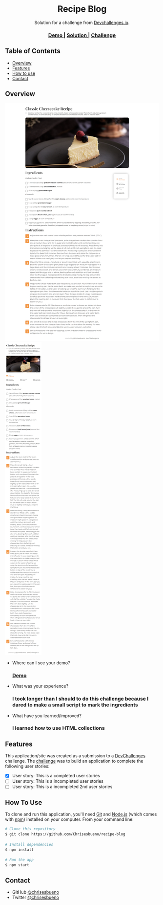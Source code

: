 <!-- Please update value in the {}  -->

<h1 align="center">Recipe Blog</h1>

<div align="center">
   Solution for a challenge from  <a href="http://devchallenges.io" target="_blank">Devchallenges.io</a>.
</div>

<div align="center">
  <h3>
    <a href="https://chrisesbueno.github.io/recipe-blog/">
      Demo
    </a>
    <span> | </span>
    <a href="https://{your-url-to-the-solution}">
      Solution
    </a>
    <span> | </span>
    <a href="https://devchallenges.io/challenges/OEKdUZ6xs0h99C38XVht">
      Challenge
    </a>
  </h3>
</div>

<!-- TABLE OF CONTENTS -->

## Table of Contents

- [Overview](#overview)
- [Features](#features)
- [How to use](#how-to-use)
- [Contact](#contact)

<!-- OVERVIEW -->

## Overview

![screenshot](https://raw.githubusercontent.com/Chrisesbueno/recipe-blog/main/DesktopVersion.png)
![screenshot](https://raw.githubusercontent.com/Chrisesbueno/recipe-blog/main/MobileVersion.png)

- Where can I see your demo?
  <h3><a href="https://chrisesbueno.github.io/recipe-blog/" target="_blank"> Demo </a></h3>
- What was your experience?
  <h3> I took longer than I should to do this challenge because I dared to make a small script to mark the ingredients </h3>
- What have you learned/improved?
  <h3> I learned how to use HTML collections </h3>

## Features

<!-- List the features of your application or follow the template. Don't share the figma file here :) -->

This application/site was created as a submission to a [DevChallenges](https://devchallenges.io/challenges) challenge. The [challenge](https://devchallenges.io/challenges/TtUjDt19eIHxNQ4n5jps) was to build an application to complete the following user stories:

- [x] User story: This is a completed user stories
- [ ] User story: This is a incompleted user stories
- [ ] User story: This is a incompleted 2nd user stories

## How To Use

To clone and run this application, you'll need [Git](https://git-scm.com) and [Node.js](https://nodejs.org/en/download/) (which comes with [npm](http://npmjs.com)) installed on your computer. From your command line:

```bash
# Clone this repository
$ git clone https://github.com/Chrisesbueno/recipe-blog

# Install dependencies
$ npm install

# Run the app
$ npm start
```

## Contact

- GitHub [@chrisesbueno](https://github.com/chrisesbueno)
- Twitter [@chrisesbueno](https://twitter.com/chrisesbueno)
